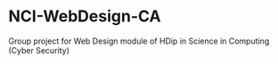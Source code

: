 # NCI-WebDesign-CA
Group project for Web Design module of HDip in Science in Computing (Cyber Security)
